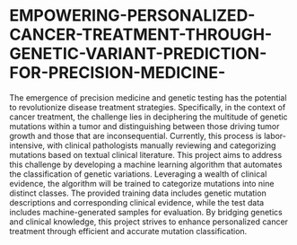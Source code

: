 # EMPOWERING-PERSONALIZED-CANCER-TREATMENT-THROUGH-GENETIC-VARIANT-PREDICTION-FOR-PRECISION-MEDICINE-
The emergence of precision medicine and genetic testing has the potential to revolutionize disease treatment strategies. Specifically, in the context of cancer treatment, the challenge lies in deciphering the multitude of genetic mutations within a tumor and distinguishing between those driving tumor growth and those that are inconsequential. Currently, this process is labor-intensive, with clinical pathologists manually reviewing and categorizing mutations based on textual clinical literature. This project aims to address this challenge by developing a machine learning algorithm that automates the classification of genetic variations. Leveraging a wealth of clinical evidence, the algorithm will be trained to categorize mutations into nine distinct classes. The provided training data includes genetic mutation descriptions and corresponding clinical evidence, while the test data includes machine-generated samples for evaluation. By bridging genetics and clinical knowledge, this project strives to enhance personalized cancer treatment through efficient and accurate mutation classification. 
